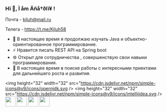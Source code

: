 ### Hï 👋, Ì åm Äñå†ðlï¥ !

Почта - kjluh@mail.ru

Телега - https://t.me/Kjluh58

- 🌱  В настоящее время я продолжаю изучать Java и объектно-ориентированное программирование.
- ⚡  Нравится писать REST API на Spring boot
- ⚙️  Открыт для сотрудничества , совершенствую свои навыки программирования.
- 🔭  В настоящее время в поиске работы с интересными приектами для дальнейшего роста и развития. 

<img height="32" width="32" src="https://cdn.jsdelivr.net/npm/simple-icons@v9/icons/opernjdk.svg /> <img height="32" width="32" src="https://cdn.jsdelivr.net/npm/simple-icons@v9/icons/intellijidea.svg /> <img height="32" width="32" src="https://cdn.jsdelivr.net/npm/simple-icons@v9/icons/docker.svg" /> <img height="32" width="32" src="https://cdn.jsdelivr.net/npm/simple-icons@v9/icons/spring.svg" /> <img height="32" width="32" src="https://cdn.jsdelivr.net/npm/simple-icons@v9/icons/postgresql.svg" /> <img height="32" width="32" src="https://cdn.jsdelivr.net/npm/simple-icons@v9/icons/git.svg" />


<!--
**kjluh/kjluh** is a ✨ _special_ ✨ repository because its `README.md` (this file) appears on your GitHub profile.

Here are some ideas to get you started:



- 👯 I’m looking to collaborate on ...
- 🤔 I’m looking for help with ...
- 💬 Ask me about ...
- 📫 How to reach me: ...
- 😄 Pronouns: ...
- ⚡ Fun fact: ...
-->
